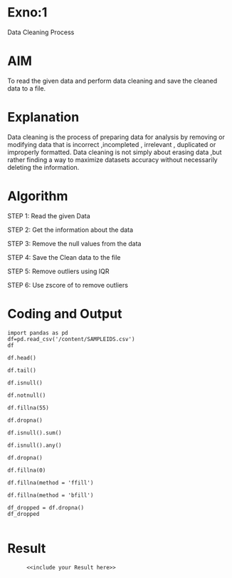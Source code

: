 # Exno:1
Data Cleaning Process

# AIM
To read the given data and perform data cleaning and save the cleaned data to a file.

# Explanation
Data cleaning is the process of preparing data for analysis by removing or modifying data that is incorrect ,incompleted , irrelevant , duplicated or improperly formatted. Data cleaning is not simply about erasing data ,but rather finding a way to maximize datasets accuracy without necessarily deleting the information.

# Algorithm
STEP 1: Read the given Data

STEP 2: Get the information about the data

STEP 3: Remove the null values from the data

STEP 4: Save the Clean data to the file

STEP 5: Remove outliers using IQR

STEP 6: Use zscore of to remove outliers

# Coding and Output
```
import pandas as pd
df=pd.read_csv('/content/SAMPLEIDS.csv')
df
 ```
```
df.head()
```
```
df.tail()
```
```
df.isnull()
```
```
df.notnull()
```
```
df.fillna(55)
```
```
df.dropna()
```
```
df.isnull().sum()
```
```
df.isnull().any()
```
```
df.dropna()
```
```
df.fillna(0)
```
```
df.fillna(method = 'ffill')
```
```
df.fillna(method = 'bfill')
```
```
df_dropped = df.dropna()
df_dropped
```
```

```
# Result
          <<include your Result here>>
